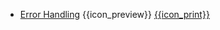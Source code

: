 * [Error Handling]({{baseUrl}}/errorHandling/)
  <trigger for="pop:errorHandling-preview">{{icon_preview}}</trigger> [{{icon_print}}](errorHandling/print.html)

<popover id="pop:errorHandling-preview" title="Error Handling {{icon_preview}}" placement="right">
  <div slot="content">
    <include src="preview.md" />
  </div>
</popover>
